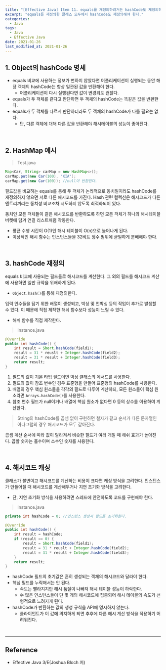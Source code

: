 ```yaml
---
title: "[Effective Java] Item 11. equals를 재정의하려거든 hashCode도 재정의하라"
excerpt: "equals를 재정의한 클래스 모두에서 hashCode도 재정의해야 한다."
categories:
  - Java
tags:
  - Java
  - Effective Java
date: 2021-01-26
last_modified_at: 2021-01-26
---
```


## 1. Object의 hashCode 명세

* equals 비교에 사용하는 정보가 변하지 않았다면 어플리케이션이 실행되는 동안 해당 객체의 hashCode는 항상 일관된 값을 반환해야 한다.
  * 어플리케이션이 다시 실행된다면 값이 변경되도 괜찮다.
* equals가 두 객체를 같다고 판단하면 두 객체의 hashCode는 똑같은 값을 반환한다.
* equals가 두 객체를 다르게 판단하더라도 두 객체의 hashCode가 다를 필요는 없다.
  * 단, 다른 객체에 대해 다른 값을 반환해야 해시테이블의 성능이 좋아진다.

<br>

## 2. HashMap 예시

> Test.java

```java
Map<Car, String> carMap = new HashMap<>();
carMap.put(new Car(100), "KIA");
carMap.get(new Car(100)); //null이 반환된다.
```

필드값을 비교하는 equals를 통해 두 객체가 논리적으로 동치일지라도 hashCode를 재정의하지 않으면 서로 다른 해시코드를 가진다. Hash 관련 컬렉션은 해시코드가 다른 엔트리끼리는 동치성 비교조차 시도하지 않도록 최적화되어 있다.

동치인 모든 객체들이 같은 해시코드를 반환하도록 하면 모든 객체가 하나의 해시테이블 버켓에 담겨 연결 리스트처럼 작동한다.

* 평균 수행 시간이 O(1)인 해시 테이블이 O(n)으로 늘어나게 된다.
* 이상적인 해시 함수는 인스턴스들을 32비트 정수 범위에 균일하게 분배해야 한다.

<br>

## 3. hashCode 재정의

equals 비교에 사용되는 필드들로 해시코드를 계산한다. 그 외의 필드를 해시코드 계산에 사용하면 일반 규약을 위배하게 된다.

* ``Object.hash()``를 통해 재정의한다.

입력 인수들을 담기 위한 배열이 생성되고, 박싱 및 언박싱 등의 작업이 추가로 발생할 수 있다. 이 때문에 직접 제작한 해쉬 함수보다 성능이 느릴 수 있다.

* 해쉬 함수를 직접 제작한다.

> Instance.java

```java
@Override
public int hashCode() {
    int result = Short.hashCode(field1);
    result = 31 * reuslt + Integer.hashCode(field2);
    result = 31 * result + Integer.hashCode(field3);
    return result;
}
```

1. 필드의 값이 기본 타입 필드이면 박싱 클래스의 메서드를 사용한다.
2. 필드의 값이 참조 변수인 경우 표준형을 만들어 표준형의 hashCode를 사용한다.
3. 배열의 경우 핵심 원소들을 각각의 필드로 다루어 계산하되, 모든 원소들이 핵심 원소라면 ``Arrays.hashCode()``를 사용한다.
4. 참조 변수 필드가 null이거나 배열에 핵심 원소가 없다면 0 등의 상수를 이용하여 계산한다.

> String의 hashCode를 곱셈 없이 구현하면 철자가 같고 순서가 다른 문자열인 아나그램의 경우 해시코드가 모두 같아진다.

곱셈 계산 순서에 따라 값이 달라져서 비슷한 필드가 여러 개일 때 해쉬 효과가 높아진다. 곱할 숫자는 홀수이며 소수인 숫자를 사용한다.

<br>

## 4. 해시코드 캐싱

클래스가 불변이고 해시코드를 계산하는 비용이 크다면 캐싱 방식을 고려한다. 인스턴스가 만들어질 때 해시코드를 계산해두거나 지연 초기화 방식을 고려한다.

* 단, 지연 초기화 방식을 사용하려면 스레드에 안전하도록 코드를 구현해야 한다.

> Instance.java

```java
private int hashCode = 0; //인스턴스 생성시 필드를 초기화한다.

@Override
public int hashCode() {
    int result = hashCode;
    if (result == 0) {
        result = Short.hashCode(field1);
        result = 31 * reuslt + Integer.hashCode(field2);
        result = 31 * result + Integer.hashCode(field3);
    }
    return result;
}
```

* hashCode 필드의 초기값은 흔히 생성되는 객체의 해시코드와 달라야 한다.
* 핵심 필드를 누락해서는 안 된다.
  * 속도는 빨라지지만 해시 품질이 나빠져 해시 테이블 성능이 하락한다.
  * 수 많은 인스턴스들이 단 몇 개의 해시코드에 집중되어 해시 테이블의 속도가 선형적으로 느려지게 된다.
* hashCode가 반환하는 값의 생성 규칙을 API에 명시하지 않는다.
  * 클라이언트가 이 값에 의지하게 되면 추후에 다른 해시 계산 방식을 적용하기 어려워진다.

<br>

---

## Reference

* Effective Java 3/E(Joshua Bloch 저)
